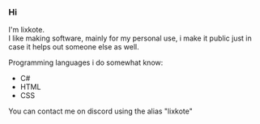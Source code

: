 ### Hi
I'm lixkote.  
I like making software, mainly for my personal use, i make it public just in case it helps out someone else as well.


Programming languages i do somewhat know:
- C#
- HTML
- CSS 

 
You can contact me on discord using the alias "lixkote"
